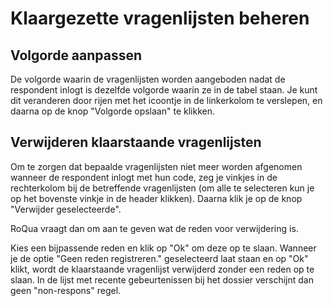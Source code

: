 # Klaargezette vragenlijsten beheren

<screenshot src="/screenshots/epd/overview_pending_responses_page.png" />

## Volgorde aanpassen

De volgorde waarin de vragenlijsten worden aangeboden nadat de respondent inlogt is dezelfde volgorde waarin ze in de tabel staan. Je kunt dit veranderen door rijen met het icoontje in de linkerkolom te verslepen, en daarna op de knop "Volgorde opslaan" te klikken.

## Verwijderen klaarstaande vragenlijsten

Om te zorgen dat bepaalde vragenlijsten niet meer worden afgenomen wanneer de respondent inlogt met hun code, zeg je vinkjes in de rechterkolom bij de betreffende vragenlijsten (om alle te selecteren kun je op het bovenste vinkje in de header klikken). Daarna klik je op de knop "Verwijder geselecteerde".

RoQua vraagt dan om aan te geven wat de reden voor verwijdering is.

<screenshot src="/screenshots/epd/create-nonresponse-for-pending.png" />

Kies een bijpassende reden en klik op "Ok" om deze op te slaan. Wanneer je de optie "Geen reden registreren." geselecteerd laat staan en op "Ok" klikt, wordt de klaarstaande vragenlijst verwijderd zonder een reden op te slaan. In de lijst met recente gebeurtenissen bij het dossier verschijnt dan geen "non-respons" regel.
